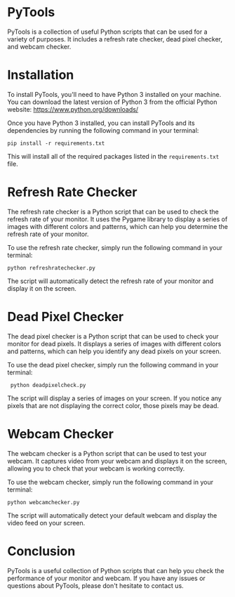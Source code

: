 # PyTools
PyTools is a collection of useful Python scripts that can be used for a variety of purposes. It includes a refresh rate checker, dead pixel checker, and webcam checker.

# Installation
To install PyTools, you'll need to have Python 3 installed on your machine. You can download the latest version of Python 3 from the official Python website: https://www.python.org/downloads/

Once you have Python 3 installed, you can install PyTools and its dependencies by running the following command in your terminal:


```pip install -r requirements.txt```

This will install all of the required packages listed in the ```requirements.txt```  file.

# Refresh Rate Checker
The refresh rate checker is a Python script that can be used to check the refresh rate of your monitor. It uses the Pygame library to display a series of images with different colors and patterns, which can help you determine the refresh rate of your monitor.

To use the refresh rate checker, simply run the following command in your terminal:

```python refreshratechecker.py```

The script will automatically detect the refresh rate of your monitor and display it on the screen.

# Dead Pixel Checker
The dead pixel checker is a Python script that can be used to check your monitor for dead pixels. It displays a series of images with different colors and patterns, which can help you identify any dead pixels on your screen.

To use the dead pixel checker, simply run the following command in your terminal:

``` python deadpixelcheck.py``` 

The script will display a series of images on your screen. If you notice any pixels that are not displaying the correct color, those pixels may be dead.

# Webcam Checker
The webcam checker is a Python script that can be used to test your webcam. It captures video from your webcam and displays it on the screen, allowing you to check that your webcam is working correctly.

To use the webcam checker, simply run the following command in your terminal:

```python webcamchecker.py```

The script will automatically detect your default webcam and display the video feed on your screen.

# Conclusion
PyTools is a useful collection of Python scripts that can help you check the performance of your monitor and webcam. If you have any issues or questions about PyTools, please don't hesitate to contact us.
